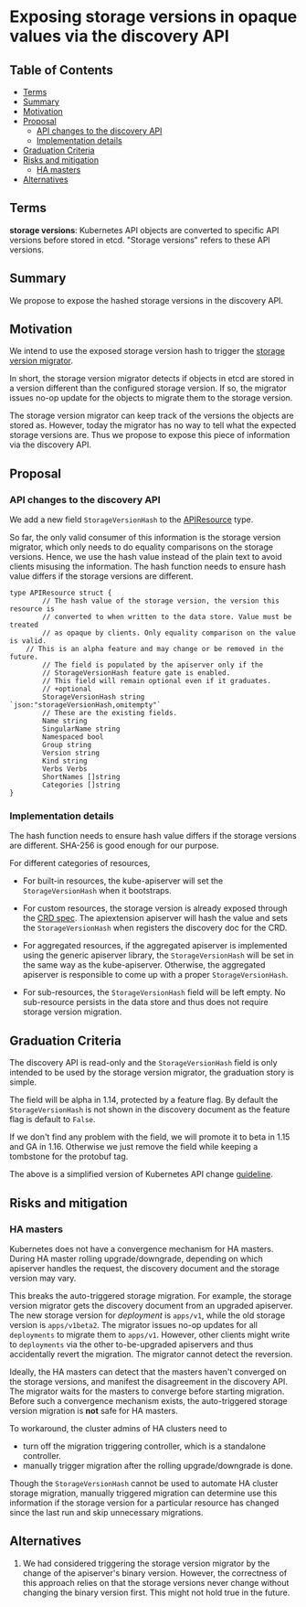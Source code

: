 # Exposing storage versions in opaque values via the discovery API

## Table of Contents

<!-- toc -->
- [Terms](#terms)
- [Summary](#summary)
- [Motivation](#motivation)
- [Proposal](#proposal)
  - [API changes to the discovery API](#api-changes-to-the-discovery-api)
  - [Implementation details](#implementation-details)
- [Graduation Criteria](#graduation-criteria)
- [Risks and mitigation](#risks-and-mitigation)
  - [HA masters](#ha-masters)
- [Alternatives](#alternatives)
<!-- /toc -->

## Terms

**storage versions**: Kubernetes API objects are converted to specific API
versions before stored in etcd. "Storage versions" refers to these API versions.

## Summary

We propose to expose the hashed storage versions in the discovery API.

## Motivation

We intend to use the exposed storage version hash to trigger the [storage
version migrator][].

In short, the storage version migrator detects if objects in etcd are stored in
a version different than the configured storage version. If so, the migrator
issues no-op update for the objects to migrate them to the storage version.

The storage version migrator can keep track of the versions the objects are
stored as. However, today the migrator has no way to tell what the expected
storage versions are. Thus we propose to expose this piece of information via
the discovery API.

[storage version migrator]:https://github.com/kubernetes-sigs/kube-storage-version-migrator

## Proposal

### API changes to the discovery API

We add a new field `StorageVersionHash` to the [APIResource][] type.

So far, the only valid consumer of this information is the storage version
migrator, which only needs to do equality comparisons on the storage versions.
Hence, we use the hash value instead of the plain text to avoid clients misusing
the information. The hash function needs to ensure hash value differs if the
storage versions are different.

[APIResource]:https://github.com/kubernetes/kubernetes/blob/f22334f14d92565ec3ff9d4ff2b995eae9af622a/staging/src/k8s.io/apimachinery/pkg/apis/meta/v1/types.go#L881-L905

```golang
type APIResource struct {
        // The hash value of the storage version, the version this resource is
        // converted to when written to the data store. Value must be treated
        // as opaque by clients. Only equality comparison on the value is valid.
	// This is an alpha feature and may change or be removed in the future.
        // The field is populated by the apiserver only if the
        // StorageVersionHash feature gate is enabled.
        // This field will remain optional even if it graduates.
        // +optional
        StorageVersionHash string `json:"storageVersionHash,omitempty"`
        // These are the existing fields.
        Name string
        SingularName string
        Namespaced bool
        Group string
        Version string
        Kind string
        Verbs Verbs
        ShortNames []string
        Categories []string
}
```

### Implementation details

The hash function needs to ensure hash value differs if the storage versions are
different. SHA-256 is good enough for our purpose.

For different categories of resources,

* For built-in resources, the kube-apiserver will set the `StorageVersionHash`
when it bootstraps.

* For custom resources, the storage version is already exposed through the [CRD
spec][]. The apiextension apiserver will hash the value and sets the
`StorageVersionHash` when registers the discovery doc for the CRD.

* For aggregated resources, if the aggregated apiserver is implemented using the
generic apiserver library, the `StorageVersionHash` will be set in the same way
as the kube-apiserver. Otherwise, the aggregated apiserver is responsible
to come up with a proper `StorageVersionHash`.

* For sub-resources, the `StorageVersionHash` field will be left empty. No
sub-resource persists in the data store and thus does not require storage
version migration.

[CRD spec]:https://github.com/kubernetes/kubernetes/blob/7d8554643e2e05fda714f30fc71f34ce05514b68/staging/src/k8s.io/apiextensions-apiserver/pkg/apis/apiextensions/v1beta1/types.go#L167

## Graduation Criteria

The discovery API is read-only and the `StorageVersionHash` field is only
intended to be used by the storage version migrator, the graduation story is
simple.

The field will be alpha in 1.14, protected by a feature flag. By default the
`StorageVersionHash` is not shown in the discovery document as the feature flag
is default to `False`.

If we don't find any problem with the field, we will promote it to beta in 1.15
and GA in 1.16. Otherwise we just remove the field while keeping a tombstone
for the protobuf tag.

The above is a simplified version of Kubernetes API change [guideline][].

[guideline]:https://github.com/kubernetes/community/blob/master/contributors/devel/sig-architecture/api_changes.md#alpha-field-in-existing-api-version

## Risks and mitigation

### HA masters

Kubernetes does not have a convergence mechanism for HA masters. During HA
master rolling upgrade/downgrade, depending on which apiserver handles the
request, the discovery document and the storage version may vary.

This breaks the auto-triggered storage migration. For example, the storage
version migrator gets the discovery document from an upgraded apiserver. The new
storage version for *deployment* is `apps/v1`, while the old storage version is
`apps/v1beta2`. The migrator issues no-op updates for all `deployments` to
migrate them to `apps/v1`. However, other clients might write to `deployments`
via the other to-be-upgraded apiservers and thus accidentally revert the
migration. The migrator cannot detect the reversion.

Ideally, the HA masters can detect that the masters haven't converged on the
storage versions, and manifest the disagreement in the discovery API. The
migrator waits for the masters to converge before starting migration. Before
such a convergence mechanism exists, the auto-triggered storage version
migration is **not** safe for HA masters.

To workaround, the cluster admins of HA clusters need to
* turn off the migration triggering controller, which is a standalone controller.
* manually trigger migration after the rolling upgrade/downgrade is done.

Though the `StorageVersionHash` cannot be used to automate HA cluster storage
migration, manually triggered migration can determine use this information if
the storage version for a particular resource has changed since the last run and
skip unnecessary migrations.

## Alternatives
1. We had considered triggering the storage version migrator by the change of
   the apiserver's binary version. However, the correctness of this approach
   relies on that the storage versions never change without changing the binary
   version first. This might not hold true in the future.
